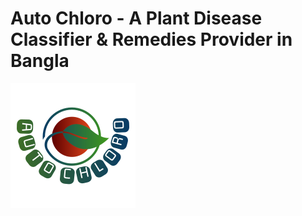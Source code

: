 # Auto Chloro - A Plant Disease Classifier & Remedies Provider in Bangla
![Auto-Chloro](auto-chloro.PNG)
